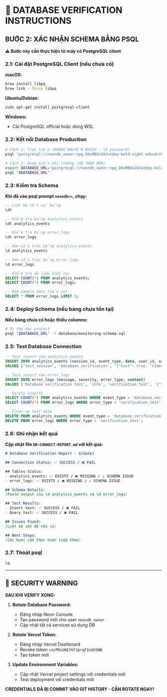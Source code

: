 # 🔧 DATABASE VERIFICATION INSTRUCTIONS

## **BƯỚC 2: XÁC NHẬN SCHEMA BẰNG PSQL**

**⚠️ Bước này cần thực hiện từ máy có PostgreSQL client**

### **2.1: Cài đặt PostgreSQL Client (nếu chưa có)**

**macOS:**
```bash
brew install libpq
brew link --force libpq
```

**Ubuntu/Debian:**
```bash
sudo apt-get install postgresql-client
```

**Windows:**
- Cài PostgreSQL official hoặc dùng WSL

### **2.2: Kết nối Database Production**

```bash
# Cách 1: Trực tiếp (KHÔNG KHUYẾN KHÍCH - lộ password)
psql "postgresql://neondb_owner:npg_DOvMB0x2AJut@ep-bold-night-adnxdrn9.c-2.us-east-1.aws.neon.tech/neondb?sslmode=require"

# Cách 2: Dùng biến môi trường (AN TOÀN HƠN)
export DATABASE_URL="postgresql://neondb_owner:npg_DOvMB0x2AJut@ep-bold-night-adnxdrn9.c-2.us-east-1.aws.neon.tech/neondb?sslmode=require"
psql "$DATABASE_URL"
```

### **2.3: Kiểm tra Schema**

**Khi đã vào psql prompt `neondb=>`, chạy:**

```sql
-- Liệt kê tất cả bảng
\dt

-- Kiểm tra bảng analytics_events
\dt analytics_events

-- Kiểm tra bảng error_logs
\dt error_logs

-- Xem cấu trúc bảng analytics_events
\d analytics_events

-- Xem cấu trúc bảng error_logs
\d error_logs

-- Kiểm tra dữ liệu hiện tại
SELECT COUNT(*) FROM analytics_events;
SELECT COUNT(*) FROM error_logs;

-- Xem sample data (nếu có)
SELECT * FROM error_logs LIMIT 5;
```

### **2.4: Deploy Schema (nếu bảng chưa tồn tại)**

**Nếu bảng chưa có hoặc thiếu columns:**

```bash
# Từ thư mục project
psql "$DATABASE_URL" -f database/monitoring-schema.sql
```

### **2.5: Test Database Connection**

```sql
-- Test insert vào analytics_events
INSERT INTO analytics_events (session_id, event_type, data, user_id, url)
VALUES ('test_session', 'database_verification', '{"test": true, "timestamp": "2025-09-29T12:00:00Z"}', NULL, 'https://dealradarus.com/test');

-- Test insert vào error_logs
INSERT INTO error_logs (message, severity, error_type, context)
VALUES ('Database verification test', 'info', 'verification_test', '{"timestamp": "2025-09-29T12:00:00Z"}');

-- Verify inserts
SELECT COUNT(*) FROM analytics_events WHERE event_type = 'database_verification';
SELECT COUNT(*) FROM error_logs WHERE error_type = 'verification_test';

-- Clean up test data
DELETE FROM analytics_events WHERE event_type = 'database_verification';
DELETE FROM error_logs WHERE error_type = 'verification_test';
```

### **2.6: Ghi nhận kết quả**

**Cập nhật file `DB-CONNECT-REPORT.md` với kết quả:**

```markdown
# Database Verification Report - $(date)

## Connection Status: ✅ SUCCESS / ❌ FAIL

## Tables Status:
- analytics_events: ✅ EXISTS / ❌ MISSING / ⚠️ SCHEMA ISSUE
- error_logs: ✅ EXISTS / ❌ MISSING / ⚠️ SCHEMA ISSUE

## Schema Details:
[Paste output của \d analytics_events và \d error_logs]

## Test Results:
- Insert test: ✅ SUCCESS / ❌ FAIL
- Query test: ✅ SUCCESS / ❌ FAIL

## Issues Found:
[Liệt kê vấn đề nếu có]

## Next Steps:
[Các bước cần thực hiện tiếp theo]
```

### **2.7: Thoát psql**

```sql
\q
```

---

## **🚨 SECURITY WARNING**

**SAU KHI VERIFY XONG:**

1. **Rotate Database Password:**
   - Đăng nhập Neon Console
   - Tạo password mới cho user `neondb_owner`
   - Cập nhật tất cả services sử dụng DB

2. **Rotate Vercel Token:**
   - Đăng nhập Vercel Dashboard
   - Revoke token `cocPRiUKEfUfJprqFIoXO3NB`
   - Tạo token mới

3. **Update Environment Variables:**
   - Cập nhật Vercel project settings với credentials mới
   - Test deployment với credentials mới

**CREDENTIALS ĐÃ BỊ COMMIT VÀO GIT HISTORY - CẦN ROTATE NGAY!**